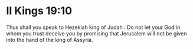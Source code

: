 # II Kings 19:10

Thus shall you speak to Hezekiah king of Judah : Do not let your God in whom you trust deceive you by promising that Jerusalem will not be given into the hand of the king of Assyria.
